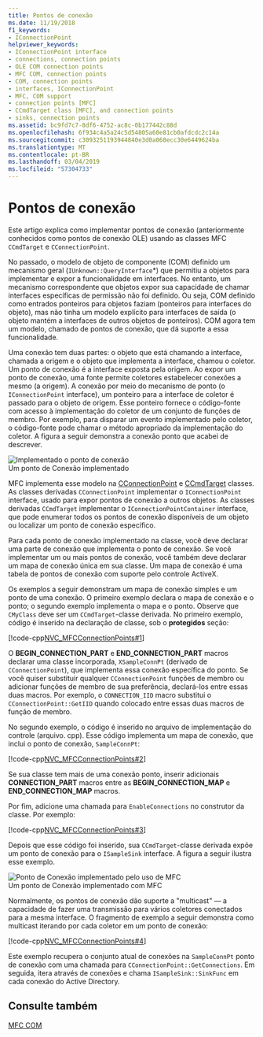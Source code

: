 ```yaml
---
title: Pontos de conexão
ms.date: 11/19/2018
f1_keywords:
- IConnectionPoint
helpviewer_keywords:
- IConnectionPoint interface
- connections, connection points
- OLE COM connection points
- MFC COM, connection points
- COM, connection points
- interfaces, IConnectionPoint
- MFC, COM support
- connection points [MFC]
- CCmdTarget class [MFC], and connection points
- sinks, connection points
ms.assetid: bc9fd7c7-8df6-4752-ac8c-0b177442c88d
ms.openlocfilehash: 6f934c4a5a24c5d54805a60e81cb0afdcdc2c14a
ms.sourcegitcommit: c3093251193944840e3d0a068ecc30e6449624ba
ms.translationtype: MT
ms.contentlocale: pt-BR
ms.lasthandoff: 03/04/2019
ms.locfileid: "57304733"
---
```

# <a name="connection-points"></a>Pontos de conexão

Este artigo explica como implementar pontos de conexão (anteriormente conhecidos como pontos de conexão OLE) usando as classes MFC `CCmdTarget` e `CConnectionPoint`.

No passado, o modelo de objeto de componente (COM) definido um mecanismo geral (`IUnknown::QueryInterface`*) que permitiu a objetos para implementar e expor a funcionalidade em interfaces. No entanto, um mecanismo correspondente que objetos expor sua capacidade de chamar interfaces específicas de permissão não foi definido. Ou seja, COM definido como entrados ponteiros para objetos faziam (ponteiros para interfaces do objeto), mas não tinha um modelo explícito para interfaces de saída (o objeto mantém a interfaces de outros objetos de ponteiros). COM agora tem um modelo, chamado de pontos de conexão, que dá suporte a essa funcionalidade.

Uma conexão tem duas partes: o objeto que está chamando a interface, chamada a origem e o objeto que implementa a interface, chamou o coletor. Um ponto de conexão é a interface exposta pela origem. Ao expor um ponto de conexão, uma fonte permite coletores estabelecer conexões a mesmo (a origem). A conexão por meio do mecanismo de ponto (o `IConnectionPoint` interface), um ponteiro para a interface de coletor é passado para o objeto de origem. Esse ponteiro fornece o código-fonte com acesso à implementação do coletor de um conjunto de funções de membro. Por exemplo, para disparar um evento implementado pelo coletor, o código-fonte pode chamar o método apropriado da implementação do coletor. A figura a seguir demonstra a conexão ponto que acabei de descrever.

![Implementado o ponto de conexão](../mfc/media/vc37lh1.gif "implementado o ponto de conexão") <br/>
Um ponto de Conexão implementado

MFC implementa esse modelo na [CConnectionPoint](../mfc/reference/cconnectionpoint-class.md) e [CCmdTarget](../mfc/reference/ccmdtarget-class.md) classes. As classes derivadas `CConnectionPoint` implementar o `IConnectionPoint` interface, usado para expor pontos de conexão a outros objetos. As classes derivadas `CCmdTarget` implementar o `IConnectionPointContainer` interface, que pode enumerar todos os pontos de conexão disponíveis de um objeto ou localizar um ponto de conexão específico.

Para cada ponto de conexão implementado na classe, você deve declarar uma parte de conexão que implementa o ponto de conexão. Se você implementar um ou mais pontos de conexão, você também deve declarar um mapa de conexão única em sua classe. Um mapa de conexão é uma tabela de pontos de conexão com suporte pelo controle ActiveX.

Os exemplos a seguir demonstram um mapa de conexão simples e um ponto de uma conexão. O primeiro exemplo declara o mapa de conexão e o ponto; o segundo exemplo implementa o mapa e o ponto. Observe que `CMyClass` deve ser um `CCmdTarget`-classe derivada. No primeiro exemplo, código é inserido na declaração de classe, sob o **protegidos** seção:

[!code-cpp[NVC_MFCConnectionPoints#1](../mfc/codesnippet/cpp/connection-points_1.h)]

O **BEGIN_CONNECTION_PART** e **END_CONNECTION_PART** macros declarar uma classe incorporada, `XSampleConnPt` (derivado de `CConnectionPoint`), que implementa essa conexão específica do ponto. Se você quiser substituir qualquer `CConnectionPoint` funções de membro ou adicionar funções de membro de sua preferência, declará-los entre essas duas macros. Por exemplo, o `CONNECTION_IID` macro substitui o `CConnectionPoint::GetIID` quando colocado entre essas duas macros de função de membro.

No segundo exemplo, o código é inserido no arquivo de implementação do controle (arquivo. cpp). Esse código implementa um mapa de conexão, que inclui o ponto de conexão, `SampleConnPt`:

[!code-cpp[NVC_MFCConnectionPoints#2](../mfc/codesnippet/cpp/connection-points_2.cpp)]

Se sua classe tem mais de uma conexão ponto, inserir adicionais **CONNECTION_PART** macros entre as **BEGIN_CONNECTION_MAP** e **END_CONNECTION_MAP** macros.

Por fim, adicione uma chamada para `EnableConnections` no construtor da classe. Por exemplo:

[!code-cpp[NVC_MFCConnectionPoints#3](../mfc/codesnippet/cpp/connection-points_3.cpp)]

Depois que esse código foi inserido, sua `CCmdTarget`-classe derivada expõe um ponto de conexão para o `ISampleSink` interface. A figura a seguir ilustra esse exemplo.

![Ponto de Conexão implementado pelo uso de MFC](../mfc/media/vc37lh2.gif "implementado pelo uso de MFC de ponto de Conexão") <br/>
Um ponto de Conexão implementado com MFC

Normalmente, os pontos de conexão dão suporte a "multicast" — a capacidade de fazer uma transmissão para vários coletores conectados para a mesma interface. O fragmento de exemplo a seguir demonstra como multicast iterando por cada coletor em um ponto de conexão:

[!code-cpp[NVC_MFCConnectionPoints#4](../mfc/codesnippet/cpp/connection-points_4.cpp)]

Este exemplo recupera o conjunto atual de conexões na `SampleConnPt` ponto de conexão com uma chamada para `CConnectionPoint::GetConnections`. Em seguida, itera através de conexões e chama `ISampleSink::SinkFunc` em cada conexão do Active Directory.

## <a name="see-also"></a>Consulte também

[MFC COM](../mfc/mfc-com.md)
